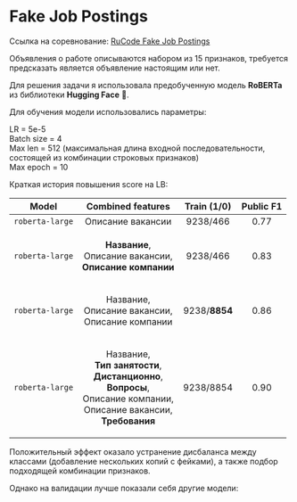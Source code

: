 # Fake Job Postings

Ссылка на соревнование: [RuCode Fake Job Postings](https://www.kaggle.com/c/rucode-fake-job-postings/overview/evaluation)

Объявления о работе описываются набором из 15 признаков, требуется предсказать является объявление настоящим или нет.

Для решения задачи я использовала предобученную модель **RoBERTa** из библиотеки **Hugging Face** 🤗.

Для обучения модели использовались параметры:

LR = 5e-5 \
Batch size = 4 \
Max len = 512 (максимальная длина входной последовательности, состоящей из комбинации строковых признаков) \
Max epoch = 10

Краткая история повышения score на LB:

| Model | Combined features | Train (1/0) | Public F1 | 
|:-------:|:-------:|:-------:|:-------:|
| `roberta-large`      | Описание вакансии | 9238/466 | 0.77 |
| `roberta-large`      | <p>**Название**,<br>Описание вакансии,<br>**Описание компании**<p> | 9238/466 | 0.83 |
| `roberta-large`      | <p>Название,<br>Описание вакансии,<br>Описание компании<p> | 9238/**8854** | 0.86 |
| `roberta-large`      | <p>Название,<br>**Тип занятости**,<br>**Дистанционно**,<br>**Вопросы**,<br>Описание компании,<br>Описание вакансии,<br>**Требования**<p> | 9238/8854 | 0.90 |

Положительный эффект оказало устранение дисбаланса между классами (добавление нескольких копий с фейками), а также подбор подходящей комбинации признаков.

Однако на валидации лучше показали себя другие модели:
